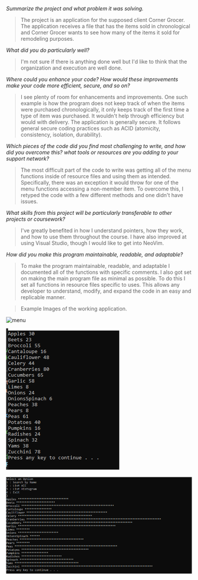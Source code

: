 *Summarize the project and what problem it was solving.*

> The project is an application for the supposed client Corner Grocer. The application receives a file that has the items sold in chronological and Corner Grocer wants to see how many of the items it sold for remodeling purposes.

*What did you do particularly well?*

> I'm not sure if there is anything done well but I'd like to think that the organization and execution are well done.

*Where could you enhance your code? How would these improvements make your code more efficient, secure, and so on?*

> I see plenty of room for enhancements and improvements. One such example is how the program does not keep track of when the items were purchased chronologically, it only keeps track of the first time a type of item was purchased. It wouldn't help through efficiency but would with delivery. The application is generally secure. It follows general secure coding practices such as ACID (atomicity, consistency, isolation, durability).

*Which pieces of the code did you find most challenging to write, and how did you overcome this? what tools or resources are you adding to your support network?*

> The most difficult part of the code to write was getting all of the menu functions inside of resource files and using them as intended. Specifically, there was an exception it would throw for one of the menu functions accessing a non-member item. To overcome this, I retyped the code with a few different methods and one didn't have issues.
  
*What skills from this project will be particularly transferable to other projects or coursework?*

> I've greatly benefited in how I understand pointers, how they work, and how to use them throughout the course. I have also improved at using Visual Studio, though I would like to get into NeoVim.

*How did you make this program maintainable, readable, and adaptable?*

> To make the program maintainable, readable, and adaptable I documented all of the functions with specific comments. I also got set on making the main program file as minimal as possible. To do this I set all functions in resource files specific to uses. This allows any developer to understand, modify, and expand the code in an easy and replicable manner.

> Example Images of the working application.

![menu](/images/menu.png)

![listAll](/images/listAll.png)

![listHisto](/images/listHisto.png)
